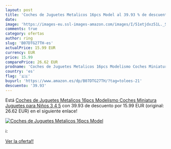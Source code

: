 ```yaml
---
layout: post
title: 'Coches de Juguetes Metalicos 16pcs Model al 39.93 % de descuento'
date: 
image: 'https://images-eu.ssl-images-amazon.com/images/I/51etjdxz51L._SL200_.jpg'
comments: true
category: ofertas
author: ring
slug: 'B07DTG27TH-es'
actualPrice: 15.99 EUR
currency: EUR
price: 15.99
comparePrice: 26.62 EUR
prodname: 'Coches de Juguetes Metalicos 16pcs Modelismo Coches Miniatura Juguetes para Niños 3 4 5'
country: 'es'
flag: '🇪🇸'
buyurl: 'https://www.amazon.es/dp/B07DTG27TH/?tag=tolees-21'
descuento: '39.93'
---
```


Está [Coches de Juguetes Metalicos 16pcs Modelismo Coches Miniatura Juguetes para Niños 3 4 5](https://www.amazon.es/dp/B07DTG27TH/?tag=tolees-21) con 39.93 de descuento por 15.99 EUR (original: 26.62 EUR) en el siguiente enlace!

[![Coches de Juguetes Metalicos 16pcs Model](https://images-eu.ssl-images-amazon.com/images/I/51etjdxz51L._SL200_.jpg)](https://www.amazon.es/dp/B07DTG27TH/?tag=tolees-21)

ℹ️:


[Ver la oferta!!](https://www.amazon.es/dp/B07DTG27TH/?tag=tolees-21)
